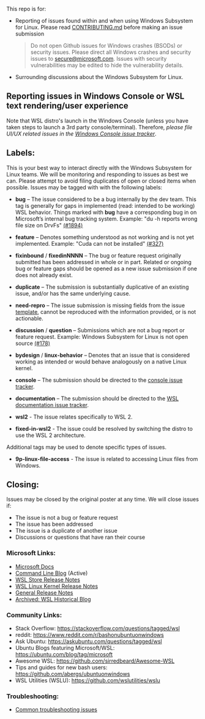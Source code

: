 This repo is for:

- Reporting of issues found within and when using Windows Subsystem for Linux.
  Please read [CONTRIBUTING.md](https://github.com/Microsoft/WSL/blob/master/CONTRIBUTING.md) before making an issue submission

  > Do not open Github issues for Windows crashes (BSODs) or security issues. Please direct all Windows crashes and security issues to secure@microsoft.com. Issues with security vulnerabilities may be edited to hide the vulnerability details.

- Surrounding discussions about the Windows Subsystem for Linux.

## Reporting issues in Windows Console or WSL text rendering/user experience

Note that WSL distro's launch in the Windows Console (unless you have taken steps to launch a 3rd party console/terminal). Therefore, *please file UI/UX related issues in the [Windows Console issue tracker](https://github.com/microsoft/console)*. 

## Labels:

This is your best way to interact directly with the Windows Subsystem for Linux teams. We will be monitoring and responding to issues as best we can. Please attempt to avoid filing duplicates of open or closed items when possible. Issues may be tagged with with the following labels:

- **bug** – The issue considered to be a bug internally by the dev team. This tag is generally for gaps in implemented (read: intended to be working) WSL behavior. Things marked with **bug** have a corresponding bug in on Microsoft’s internal bug tracking system. Example: "du -h reports wrong file size on DrvFs" [(#1894)](https://github.com/microsoft/WSL/issues/1894)

- **feature** – Denotes something understood as not working and is not yet implemented. Example: "Cuda can not be installed" [(#327)](https://github.com/microsoft/WSL/issues/327)

- **fixinbound** / **fixedinNNNN** – The bug or feature request originally submitted has been addressed in whole or in part. Related or ongoing bug or feature gaps should be opened as a new issue submission if one does not already exist.

- **duplicate** – The submission is substantially duplicative of an existing issue, and/or has the same underlying cause.

- **need-repro** – The issue submission is missing fields from the issue [template](https://github.com/microsoft/WSL/tree/master/.github/ISSUE_TEMPLATE), cannot be reproduced with the information provided, or is not actionable.

- **discussion** / **question** – Submissions which are not a bug report or feature request. Example: Windows Subsystem for Linux is not open source [(#178)](https://github.com/Microsoft/WSL/issues/178)

- **bydesign** / **linux-behavior** – Denotes that an issue that is considered working as intended or would behave analogously on a native Linux kernel.

- **console** – The submission should be directed to the [console issue tracker](https://github.com/microsoft/console/issues).

- **documentation** – The submission should be directed to the [WSL documentation issue tracker](https://github.com/MicrosoftDocs/WSL).

- **wsl2** - The issue relates specifically to WSL 2.

- **fixed-in-wsl2** - The issue could be resolved by switching the distro to use the WSL 2 architecture.

Additional tags may be used to denote specific types of issues.

- **9p-linux-file-access** - The issue is related to accessing Linux files from Windows.

## Closing:

Issues may be closed by the original poster at any time.  We will close issues if:
- The issue is not a bug or feature request
- The issue has been addressed
- The issue is a duplicate of another issue
- Discussions or questions that have ran their course

### Microsoft Links:

- [Microsoft Docs](https://learn.microsoft.com/windows/wsl/)
- [Command Line Blog](https://blogs.msdn.microsoft.com/commandline/) (Active)
- [WSL Store Release Notes](https://learn.microsoft.com/windows/wsl/store-release-notes)
- [WSL Linux Kernel Release Notes](https://learn.microsoft.com/windows/wsl/kernel-release-notes)
- [General Release Notes](https://learn.microsoft.com/windows/wsl/release-notes)
- [Archived: WSL Historical Blog](https://blogs.msdn.microsoft.com/wsl)


### Community Links:

- Stack Overflow: https://stackoverflow.com/questions/tagged/wsl
- reddit: https://www.reddit.com/r/bashonubuntuonwindows
- Ask Ubuntu: https://askubuntu.com/questions/tagged/wsl
- Ubuntu Blogs featuring Microsoft/WSL: https://ubuntu.com/blog/tag/microsoft
- Awesome WSL: https://github.com/sirredbeard/Awesome-WSL
- Tips and guides for new bash users: https://github.com/abergs/ubuntuonwindows
- WSL Utilities (WSLU): https://github.com/wslutilities/wslu

### Troubleshooting:

- [Common troubleshooting issues](https://learn.microsoft.com/windows/wsl/troubleshooting)
